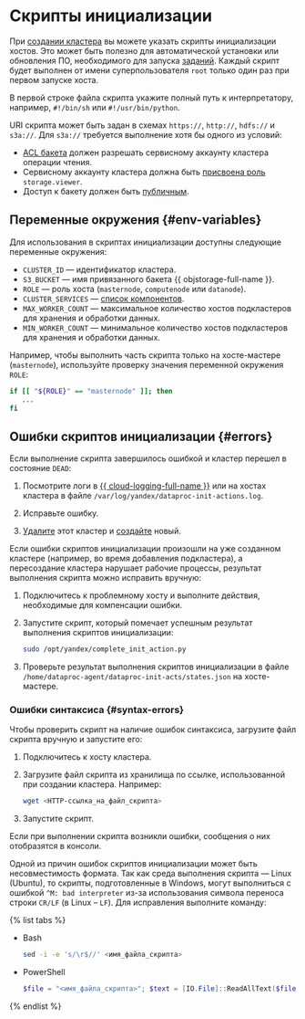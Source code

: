 # Скрипты инициализации

При [создании кластера](../operations/cluster-create.md) вы можете указать скрипты инициализации хостов. Это может быть полезно для автоматической установки или обновления ПО, необходимого для запуска [заданий](./jobs.md). Каждый скрипт будет выполнен от имени суперпользователя `root` только один раз при первом запуске хоста.

В первой строке файла скрипта укажите полный путь к интерпретатору, например, `#!/bin/sh` или `#!/usr/bin/python`.

URI скрипта может быть задан в схемах `https://`, `http://`, `hdfs://` и `s3a://`. Для `s3a://` требуется выполнение хотя бы одного из условий:

* [ACL бакета](../../storage/operations/buckets/edit-acl.md) должен разрешать сервисному аккаунту кластера операции чтения.
* Сервисному аккаунту кластера должна быть [присвоена роль](../../iam/operations/sa/assign-role-for-sa.md) `storage.viewer`.
* Доступ к бакету должен быть [публичным](../../storage/operations/buckets/bucket-availability.md).

## Переменные окружения {#env-variables}

Для использования в скриптах инициализации доступны следующие переменные окружения:

* `CLUSTER_ID` — идентификатор кластера.
* `S3_BUCKET` — имя привязанного бакета {{ objstorage-full-name }}.
* `ROLE` — роль хоста (`masternode`, `computenode` или `datanode`).
* `CLUSTER_SERVICES` — [список компонентов](../concepts/environment).
* `MAX_WORKER_COUNT` — максимальное количество хостов подкластеров для хранения и обработки данных.
* `MIN_WORKER_COUNT` — минимальное количество хостов подкластеров для хранения и обработки данных.

Например, чтобы выполнить часть скрипта только на хосте-мастере (`masternode`), используйте проверку значения переменной окружения `ROLE`:

```bash
if [[ "${ROLE}" == "masternode" ]]; then
   ...
fi
```

## Ошибки скриптов инициализации {#errors}

Если выполнение скрипта завершилось ошибкой и кластер перешел в состояние `DEAD`:


1. Посмотрите логи в [{{ cloud-logging-full-name }}](../../logging/operations/read-logs.md) или на хостах кластера в файле `/var/log/yandex/dataproc-init-actions.log`.



1. Исправьте ошибку.
1. [Удалите](../operations/cluster-delete.md) этот кластер и [создайте](../operations/cluster-create.md) новый.

Если ошибки скриптов инициализации произошли на уже созданном кластере (например, во время добавления подкластера), а пересоздание кластера нарушает рабочие процессы, результат выполнения скрипта можно исправить вручную:

1. Подключитесь к проблемному хосту и выполните действия, необходимые для компенсации ошибки. 
1. Запустите скрипт, который помечает успешным результат выполнения скриптов инициализации:

    ```bash
    sudo /opt/yandex/complete_init_action.py
    ```

1. Проверьте результат выполнения скриптов инициализации в файле `/home/dataproc-agent/dataproc-init-acts/states.json` на хосте-мастере.

### Ошибки синтаксиса {#syntax-errors}

Чтобы проверить скрипт на наличие ошибок синтаксиса, загрузите файл скрипта вручную и запустите его:

1. Подключитесь к хосту кластера.
1. Загрузите файл скрипта из хранилища по ссылке, использованной при создании кластера. Например:

   ```bash
   wget <HTTP-ссылка_на_файл_скрипта>
   ```

1. Запустите скрипт.

Если при выполнении скрипта возникли ошибки, сообщения о них отобразятся в консоли.

Одной из причин ошибок скриптов инициализации может быть несовместимость формата. Так как среда выполнения скрипта — Linux (Ubuntu), то скрипты, подготовленные в Windows, могут выполниться с ошибкой `^M: bad interpreter` из-за использования символа переноса строки `CR/LF` (в Linux – `LF`). Для исправления выполните команду:

{% list tabs %}

- Bash

  ```bash
  sed -i -e 's/\r$//' <имя_файла_скрипта>
  ```

- PowerShell

  ```powershell
  $file = "<имя_файла_скрипта>"; $text = [IO.File]::ReadAllText($file) -replace "`r`n", "`n"; [IO.File]::WriteAllText($file, $text)
  ```

{% endlist %}